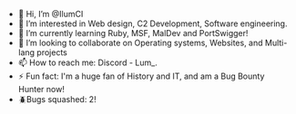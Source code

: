 - 👋 Hi, I’m @IlumCI
- 👀 I’m interested in Web design, C2 Development, Software engineering.
- 🌱 I’m currently learning Ruby, MSF, MalDev and PortSwigger!
- 💞️ I’m looking to collaborate on Operating systems, Websites, and Multi-lang projects
- 📫 How to reach me: Discord - Lum_.
- ⚡ Fun fact: I'm a huge fan of History and IT, and am a Bug Bounty Hunter now!
- 🪲Bugs squashed: 2!


<!---
IlumCI/IlumCI is a ✨ special ✨ repository because its `README.md` (this file) appears on your GitHub profile.
You can click the Preview link to take a look at your changes.
--->
